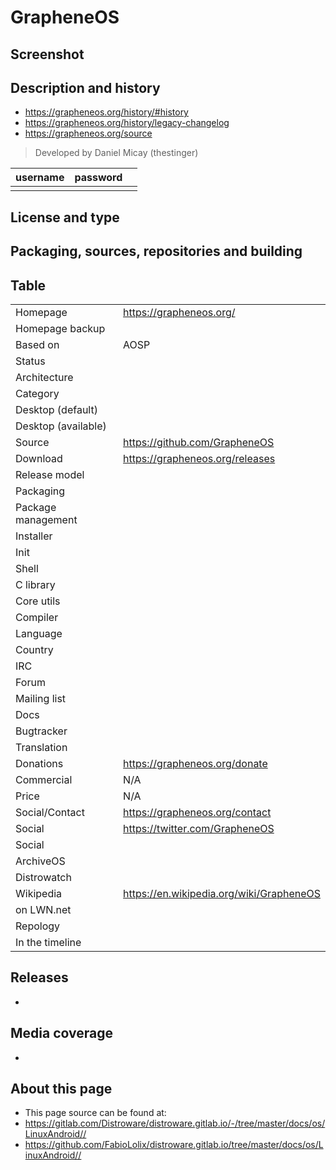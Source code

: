 # GrapheneOS

## Screenshot


## Description and history

> 

* <https://grapheneos.org/history/#history>
* <https://grapheneos.org/history/legacy-changelog>
* <https://grapheneos.org/source>

> Developed by Daniel Micay (thestinger) 

| username | password |  |
|----------|----------|--|
|  |  |  |


## License and type

>


## Packaging, sources, repositories and building

>


## Table

|                       |  |
|-----------------------|--|
| Homepage              | <https://grapheneos.org/> |
| Homepage backup       |  |
| Based on              | AOSP |
| Status                |  |
| Architecture          |  |
| Category              |  |
| Desktop (default)     |  |
| Desktop (available)   |  |
| Source                | <https://github.com/GrapheneOS> |
| Download              | <https://grapheneos.org/releases> |
| Release model         |  |
| Packaging             |  |
| Package management    |  |
| Installer             |  |
| Init                  |  |
| Shell                 |  |
| C library             |  |
| Core utils            |  |
| Compiler              |  |
| Language              |  |
| Country               |  |
| IRC                   |  |
| Forum                 |  |
| Mailing list          |  |
| Docs                  |  |
| Bugtracker            |  |
| Translation           |  |
| Donations             | <https://grapheneos.org/donate> |
| Commercial            | N/A |
| Price                 | N/A |
| Social/Contact        | <https://grapheneos.org/contact> |
| Social                | <https://twitter.com/GrapheneOS> |
| Social                |  |
| ArchiveOS             |  |
| Distrowatch           |  |
| Wikipedia             | <https://en.wikipedia.org/wiki/GrapheneOS> |
| on LWN.net            |  |
| Repology              |  |
| In the timeline       |  |


## Releases

* 


## Media coverage

* 


## About this page

* This page source can be found at:
* <https://gitlab.com/Distroware/distroware.gitlab.io/-/tree/master/docs/os/LinuxAndroid//>
* <https://github.com/FabioLolix/distroware.gitlab.io/tree/master/docs/os/LinuxAndroid//>
